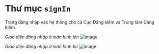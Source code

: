 # Thư mục `signIn`
Trang đăng nhập vào hệ thống cho cả Cục Đăng kiểm và Trung tâm Đăng kiểm.

*Giao diện đăng nhập ở màn hình lớn*
![image](https://github.com/thrillim/registry-total/assets/40814521/0827dc03-8829-456b-a5d5-b5e0340c5aac)

*Giao diện đăng nhập ở màn hình bé*
![image](https://github.com/thrillim/registry-total/assets/40814521/a67f7836-3574-43aa-bd30-4bdbd63cd057)
